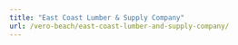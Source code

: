 ```yaml
---
title: "East Coast Lumber & Supply Company"
url: /vero-beach/east-coast-lumber-and-supply-company/
---
```

